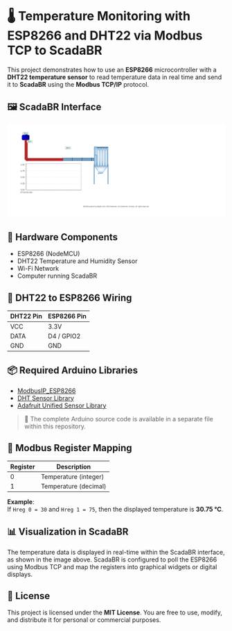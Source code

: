 # 🌡️ Temperature Monitoring with ESP8266 and DHT22 via Modbus TCP to ScadaBR

This project demonstrates how to use an **ESP8266** microcontroller with a **DHT22 temperature sensor** to read temperature data in real time and send it to **ScadaBR** using the **Modbus TCP/IP** protocol.

## 🖼️ ScadaBR Interface

![ScadaBR Interface](https://github.com/Andreasss1/esp8266-SCADABR-ModbusTCPi-IP/blob/main/esp8266-dht22-SCADABR.png)

## 🧰 Hardware Components

- ESP8266 (NodeMCU)
- DHT22 Temperature and Humidity Sensor
- Wi-Fi Network
- Computer running ScadaBR

## 🔌 DHT22 to ESP8266 Wiring

| DHT22 Pin | ESP8266 Pin |
|-----------|-------------|
| VCC       | 3.3V        |
| DATA      | D4 / GPIO2  |
| GND       | GND         |

## 📦 Required Arduino Libraries

- [ModbusIP_ESP8266](https://github.com/andresarmento/modbus-esp8266)
- [DHT Sensor Library](https://github.com/adafruit/DHT-sensor-library)
- [Adafruit Unified Sensor Library](https://github.com/adafruit/Adafruit_Sensor)

> 📁 The complete Arduino source code is available in a separate file within this repository.

## 🔄 Modbus Register Mapping

| Register | Description           |
|----------|-----------------------|
| 0        | Temperature (integer) |
| 1        | Temperature (decimal) |

**Example**:  
If `Hreg 0 = 30` and `Hreg 1 = 75`, then the displayed temperature is **30.75 °C**.

## 📊 Visualization in ScadaBR

The temperature data is displayed in real-time within the ScadaBR interface, as shown in the image above. ScadaBR is configured to poll the ESP8266 using Modbus TCP and map the registers into graphical widgets or digital displays.

## 📃 License

This project is licensed under the **MIT License**. You are free to use, modify, and distribute it for personal or commercial purposes.
